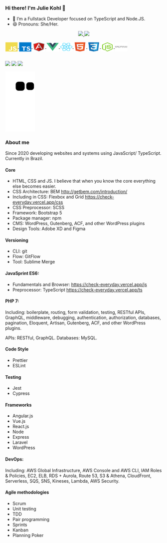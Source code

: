 ### Hi there! I'm Julie Kohl 👋

- 🔭 I’m a Fullstack Developer focused on TypeScript and Node.JS.
- 😄 Pronouns: She/Her.

<div align="center">
  <a href="https://github.com/juliekohl">
  <img height="180em" src="https://github-readme-stats.vercel.app/api?username=juliekohl&show_icons=true&theme=dracula&include_all_commits=true&count_private=true"/>
  <img height="180em" src="https://github-readme-stats.vercel.app/api/top-langs/?username=juliekohl&layout=compact&langs_count=7&theme=dracula"/>
</div>
<div style="display: inline_block"><br>
  <img align="center" alt="Julie-Js" height="30" width="40" src="https://raw.githubusercontent.com/devicons/devicon/master/icons/javascript/javascript-plain.svg">
  <img align="center" alt="Julie-Ts" height="30" width="40" src="https://raw.githubusercontent.com/devicons/devicon/master/icons/typescript/typescript-plain.svg">
  <img align="center" alt="Julie-Angular" height="30" width="40" src="https://raw.githubusercontent.com/devicons/devicon/master/icons/angularjs/angularjs-original.svg">
  <img align="center" alt="Julie-Vue" height="30" width="40" src="https://raw.githubusercontent.com/devicons/devicon/master/icons/vuejs/vuejs-original.svg">
  <img align="center" alt="Julie-React" height="30" width="40" src="https://raw.githubusercontent.com/devicons/devicon/master/icons/react/react-original.svg">
  <img align="center" alt="Julie-HTML" height="30" width="40" src="https://raw.githubusercontent.com/devicons/devicon/master/icons/html5/html5-original.svg">
  <img align="center" alt="Julie-CSS" height="30" width="40" src="https://raw.githubusercontent.com/devicons/devicon/master/icons/css3/css3-original.svg">
  <img align="center" alt="Julie-Node" height="30" width="40" src="https://raw.githubusercontent.com/devicons/devicon/master/icons/nodejs/nodejs-plain.svg">
  <img align="center" alt="Julie-Express" height="30" width="40" src="https://raw.githubusercontent.com/devicons/devicon/master/icons/express/express-original-wordmark.svg">
  
##
 
<div> 
  <a href="https://instagram.com/julianacochenski" target="_blank"><img src="https://img.shields.io/badge/-Instagram-%23E4405F?style=for-the-badge&logo=instagram&logoColor=white" target="_blank"></a>
  <a href = "mailto:juliana.cochenski@gmail.com"><img src="https://img.shields.io/badge/-Gmail-%23333?style=for-the-badge&logo=gmail&logoColor=white" target="_blank"></a>
  <a href="https://www.linkedin.com/in/julianacochenski/" target="_blank"><img src="https://img.shields.io/badge/-LinkedIn-%230077B5?style=for-the-badge&logo=linkedin&logoColor=white" target="_blank"></a> 
 
  ![Snake animation](https://github.com/juliekohl/juliekohl/blob/output/github-contribution-grid-snake.svg)
 
</div>

### About me

Since 2020 developing websites and systems using JavaScript/ TypeScript. Currently in Brazil.

#### Core

- HTML, CSS and JS. I believe that when you know the core everything else becomes easier.
- CSS Architecture: BEM http://getbem.com/introduction/ 
- Including in CSS: Flexbox and Grid https://check-everyday.vercel.app/css 
- CSS Preprocessor: SCSS 
- Framework: Bootstrap 5 
- Package manager: npm 
- CMS: WordPress, Gutenberg, ACF, and other WordPress plugins 
- Design Tools: Adobe XD and Figma 

#### Versioning

- CLI: git
- Flow: GitFlow
- Tool: Sublime Merge 

#### JavaSprint ES6: 

- Fundamentals and Browser: https://check-everyday.vercel.app/js 
- Preprocessor: TypeScript https://check-everyday.vercel.app/ts

#### PHP 7: 

Including: boilerplate, routing, form validation, testing, RESTful APIs, GraphQL, middleware, debugging, authentication, authorization, databases, pagination, Eloquent, Artisan, Gutenberg, ACF, and other WordPress plugins.

APIs: RESTful, GraphQL.
Databases: MySQL.

#### Code Style
  
- Prettier
- ESLint

#### Testing

- Jest
- Cypress

#### Frameworks

- Angular.js
- Vue.js
- React.js
- Node
- Express
- Laravel
- WordPress

#### DevOps:

Including: AWS Global Infrastructure, AWS Console and AWS CLI, IAM Roles & Policies,
EC2, ELB, RDS + Aurola, Route 53, S3 & Athena, CloudFront, Serverless, SQS, SNS, Kineses,
Lambda, AWS Security.

#### Agile methodologies

- Scrum
- Unit testing
- TDD
- Pair programming
- Sprints 
- Kanban 
- Planning Poker 
